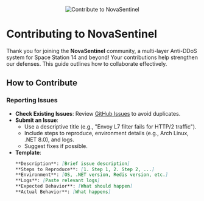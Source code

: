 <p align="center">
  <img src="https://img.shields.io/badge/Contribute-to+NovaSentinel-FF2D55?style=plastic&logo=git" alt="Contribute to NovaSentinel">
</p>

# Contributing to NovaSentinel

Thank you for joining the **NovaSentinel** community, a multi-layer Anti-DDoS system for Space Station 14 and beyond! Your contributions help strengthen our defenses. This guide outlines how to collaborate effectively.

## How to Contribute

### Reporting Issues
- **Check Existing Issues**: Review [GitHub Issues](https://github.com/earnestaxis5546/NovaSentinel/issues) to avoid duplicates.
- **Submit an Issue**:
  - Use a descriptive title (e.g., "Envoy L7 filter fails for HTTP/2 traffic").
  - Include steps to reproduce, environment details (e.g., Arch Linux, .NET 8.0), and logs.
  - Suggest fixes if possible.
- **Template**:
  ```markdown
  **Description**: [Brief issue description]
  **Steps to Reproduce**: [1. Step 1, 2. Step 2, ...]
  **Environment**: [OS, .NET version, Redis version, etc.]
  **Logs**: [Paste relevant logs]
  **Expected Behavior**: [What should happen]
  **Actual Behavior**: [What happens]
